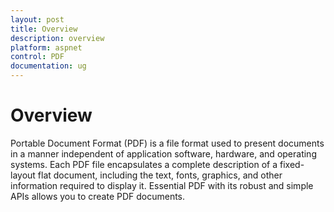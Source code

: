 ```yaml
---
layout: post
title: Overview
description: overview
platform: aspnet
control: PDF
documentation: ug
---
```


# Overview

Portable Document Format (PDF) is a file format used to present documents in a manner independent of application software, hardware, and operating systems. Each PDF file encapsulates a complete description of a fixed-layout flat document, including the text, fonts, graphics, and other information required to display it. Essential PDF with its robust and simple APIs allows you to create PDF documents.

